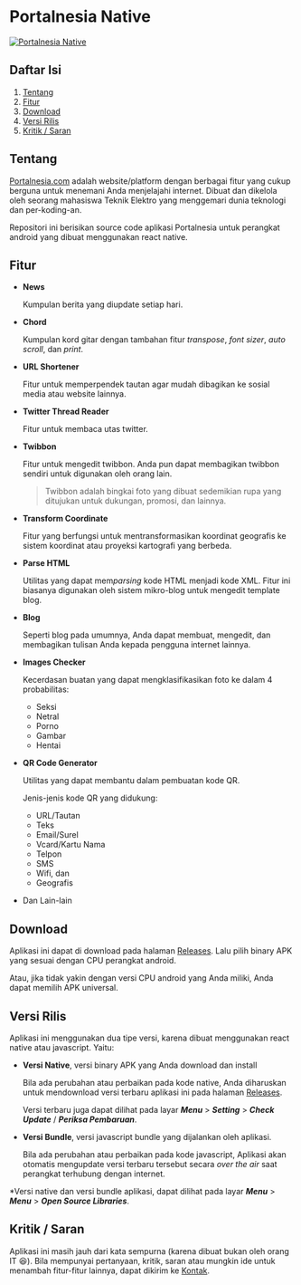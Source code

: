 Portalnesia Native
=============

[![Portalnesia Native](https://content.portalnesia.com/feature_graphic.png)](https://portalnesia.com)

## Daftar Isi
1. [Tentang](#tentang)
2. [Fitur](#fitur)
3. [Download](#download)
4. [Versi Rilis](#versi-rilis)
5. [Kritik / Saran](#kritik--saran)


## Tentang

<a href="https://portalnesia.com" target="_blank">Portalnesia.com</a> adalah website/platform dengan berbagai fitur yang cukup berguna untuk menemani Anda menjelajahi internet. Dibuat dan dikelola oleh seorang mahasiswa Teknik Elektro yang menggemari dunia teknologi dan per-koding-an.

Repositori ini berisikan source code aplikasi Portalnesia untuk perangkat android yang dibuat menggunakan react native.


## Fitur

- **News**

    Kumpulan berita yang diupdate setiap hari.

- **Chord**

    Kumpulan kord gitar dengan tambahan fitur _transpose_, _font sizer_, _auto scroll_, dan _print_.

- **URL Shortener**
    
    Fitur untuk memperpendek tautan agar mudah dibagikan ke sosial media atau website lainnya.

- **Twitter Thread Reader**

    Fitur untuk membaca utas twitter.

- **Twibbon**

    Fitur untuk mengedit twibbon. Anda pun dapat membagikan twibbon sendiri untuk digunakan oleh orang lain.

    > Twibbon adalah bingkai foto yang dibuat sedemikian rupa yang ditujukan untuk dukungan, promosi, dan lainnya.

- **Transform Coordinate**

    Fitur yang berfungsi untuk mentransformasikan koordinat geografis ke sistem koordinat atau proyeksi kartografi yang berbeda.

- **Parse HTML**

    Utilitas yang dapat mem*parsing* kode HTML menjadi kode XML. Fitur ini biasanya digunakan oleh sistem mikro-blog untuk mengedit template blog.

- **Blog**

    Seperti blog pada umumnya, Anda dapat membuat, mengedit, dan membagikan tulisan Anda kepada pengguna internet lainnya.

- **Images Checker**

    Kecerdasan buatan yang dapat mengklasifikasikan foto ke dalam 4 probabilitas:
    
    - Seksi
    - Netral
    - Porno
    - Gambar
    - Hentai

- **QR Code Generator**

    Utilitas yang dapat membantu dalam pembuatan kode QR.

    Jenis-jenis kode QR yang didukung:

    - URL/Tautan
    - Teks
    - Email/Surel
    - Vcard/Kartu Nama
    - Telpon
    - SMS
    - Wifi, dan
    - Geografis

- Dan Lain-lain


## Download

Aplikasi ini dapat di download pada halaman [Releases](https://github.com/putuadityabayu/portalnesia-native/releases). Lalu pilih binary APK yang sesuai dengan CPU perangkat android.

Atau, jika tidak yakin dengan versi CPU android yang Anda miliki, Anda dapat memilih APK universal.


## Versi Rilis

Aplikasi ini menggunakan dua tipe versi, karena dibuat menggunakan react native atau javascript. Yaitu:

- **Versi Native**, versi binary APK yang Anda download dan install

    Bila ada perubahan atau perbaikan pada kode native, Anda diharuskan untuk mendownload versi terbaru aplikasi ini pada halaman [Releases](https://github.com/putuadityabayu/portalnesia-native/releases).
    
    Versi terbaru juga dapat dilihat pada layar ***Menu*** > ***Setting*** > ***Check Update*** / ***Periksa Pembaruan***.

- **Versi Bundle**, versi javascript bundle yang dijalankan oleh aplikasi.

    Bila ada perubahan atau perbaikan pada kode javascript, Aplikasi akan otomatis mengupdate versi terbaru tersebut secara *over the air* saat perangkat terhubung dengan internet.

*Versi native dan versi bundle aplikasi, dapat dilihat pada layar ***Menu*** > ***Menu*** > ***Open Source Libraries***.


## Kritik / Saran

Aplikasi ini masih jauh dari kata sempurna (karena dibuat bukan oleh orang IT :laughing:). Bila mempunyai pertanyaan, kritik, saran atau mungkin ide untuk menambah fitur-fitur lainnya, dapat dikirim ke <a href="https://portalnesia.com/contact" target="_blank">Kontak</a>.